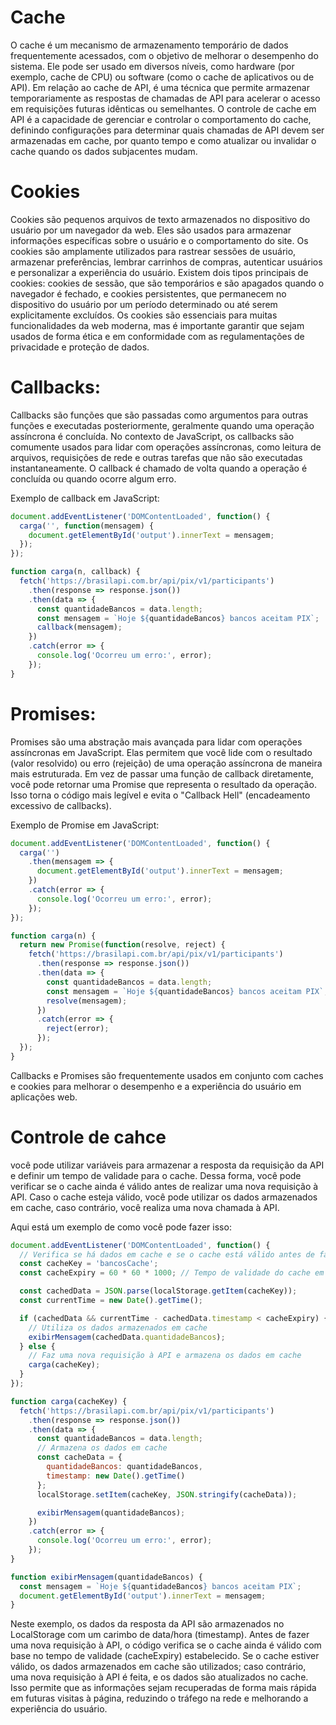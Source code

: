 # Cache
O cache é um mecanismo de armazenamento temporário de dados frequentemente acessados, com o objetivo de melhorar o desempenho do sistema. Ele pode ser usado em diversos níveis, como hardware (por exemplo, cache de CPU) ou software (como o cache de aplicativos ou de API). Em relação ao cache de API, é uma técnica que permite armazenar temporariamente as respostas de chamadas de API para acelerar o acesso em requisições futuras idênticas ou semelhantes. O controle de cache em API é a capacidade de gerenciar e controlar o comportamento do cache, definindo configurações para determinar quais chamadas de API devem ser armazenadas em cache, por quanto tempo e como atualizar ou invalidar o cache quando os dados subjacentes mudam.

# Cookies
Cookies são pequenos arquivos de texto armazenados no dispositivo do usuário por um navegador da web. Eles são usados para armazenar informações específicas sobre o usuário e o comportamento do site. Os cookies são amplamente utilizados para rastrear sessões de usuário, armazenar preferências, lembrar carrinhos de compras, autenticar usuários e personalizar a experiência do usuário. Existem dois tipos principais de cookies: cookies de sessão, que são temporários e são apagados quando o navegador é fechado, e cookies persistentes, que permanecem no dispositivo do usuário por um período determinado ou até serem explicitamente excluídos. Os cookies são essenciais para muitas funcionalidades da web moderna, mas é importante garantir que sejam usados de forma ética e em conformidade com as regulamentações de privacidade e proteção de dados.

# Callbacks:
Callbacks são funções que são passadas como argumentos para outras funções e executadas posteriormente, geralmente quando uma operação assíncrona é concluída. No contexto de JavaScript, os callbacks são comumente usados para lidar com operações assíncronas, como leitura de arquivos, requisições de rede e outras tarefas que não são executadas instantaneamente. O callback é chamado de volta quando a operação é concluída ou quando ocorre algum erro.

Exemplo de callback em JavaScript:

````javascript
document.addEventListener('DOMContentLoaded', function() {
  carga('', function(mensagem) {
    document.getElementById('output').innerText = mensagem;
  });
});

function carga(n, callback) {
  fetch('https://brasilapi.com.br/api/pix/v1/participants')
    .then(response => response.json())
    .then(data => {
      const quantidadeBancos = data.length;
      const mensagem = `Hoje ${quantidadeBancos} bancos aceitam PIX`;
      callback(mensagem);
    })
    .catch(error => {
      console.log('Ocorreu um erro:', error);
    });
}
````
# Promises:
Promises são uma abstração mais avançada para lidar com operações assíncronas em JavaScript. Elas permitem que você lide com o resultado (valor resolvido) ou erro (rejeição) de uma operação assíncrona de maneira mais estruturada. Em vez de passar uma função de callback diretamente, você pode retornar uma Promise que representa o resultado da operação. Isso torna o código mais legível e evita o "Callback Hell" (encadeamento excessivo de callbacks).

Exemplo de Promise em JavaScript:
````javascript
document.addEventListener('DOMContentLoaded', function() {
  carga('')
    .then(mensagem => {
      document.getElementById('output').innerText = mensagem;
    })
    .catch(error => {
      console.log('Ocorreu um erro:', error);
    });
});

function carga(n) {
  return new Promise(function(resolve, reject) {
    fetch('https://brasilapi.com.br/api/pix/v1/participants')
      .then(response => response.json())
      .then(data => {
        const quantidadeBancos = data.length;
        const mensagem = `Hoje ${quantidadeBancos} bancos aceitam PIX`;
        resolve(mensagem);
      })
      .catch(error => {
        reject(error);
      });
  });
}
````
Callbacks e Promises são frequentemente usados em conjunto com caches e cookies para melhorar o desempenho e a experiência do usuário em aplicações web.

# Controle de cahce
você pode utilizar variáveis para armazenar a resposta da requisição da API e definir um tempo de validade para o cache. Dessa forma, você pode verificar se o cache ainda é válido antes de realizar uma nova requisição à API. Caso o cache esteja válido, você pode utilizar os dados armazenados em cache, caso contrário, você realiza uma nova chamada à API.

Aqui está um exemplo de como você pode fazer isso:
````javascript
document.addEventListener('DOMContentLoaded', function() {
  // Verifica se há dados em cache e se o cache está válido antes de fazer uma nova requisição
  const cacheKey = 'bancosCache';
  const cacheExpiry = 60 * 60 * 1000; // Tempo de validade do cache em milissegundos (1 hora)

  const cachedData = JSON.parse(localStorage.getItem(cacheKey));
  const currentTime = new Date().getTime();

  if (cachedData && currentTime - cachedData.timestamp < cacheExpiry) {
    // Utiliza os dados armazenados em cache
    exibirMensagem(cachedData.quantidadeBancos);
  } else {
    // Faz uma nova requisição à API e armazena os dados em cache
    carga(cacheKey);
  }
});

function carga(cacheKey) {
  fetch('https://brasilapi.com.br/api/pix/v1/participants')
    .then(response => response.json())
    .then(data => {
      const quantidadeBancos = data.length;
      // Armazena os dados em cache
      const cacheData = {
        quantidadeBancos: quantidadeBancos,
        timestamp: new Date().getTime()
      };
      localStorage.setItem(cacheKey, JSON.stringify(cacheData));

      exibirMensagem(quantidadeBancos);
    })
    .catch(error => {
      console.log('Ocorreu um erro:', error);
    });
}

function exibirMensagem(quantidadeBancos) {
  const mensagem = `Hoje ${quantidadeBancos} bancos aceitam PIX`;
  document.getElementById('output').innerText = mensagem;
}
````
Neste exemplo, os dados da resposta da API são armazenados no LocalStorage com um carimbo de data/hora (timestamp). Antes de fazer uma nova requisição à API, o código verifica se o cache ainda é válido com base no tempo de validade (cacheExpiry) estabelecido. Se o cache estiver válido, os dados armazenados em cache são utilizados; caso contrário, uma nova requisição à API é feita, e os dados são atualizados no cache. Isso permite que as informações sejam recuperadas de forma mais rápida em futuras visitas à página, reduzindo o tráfego na rede e melhorando a experiência do usuário.
